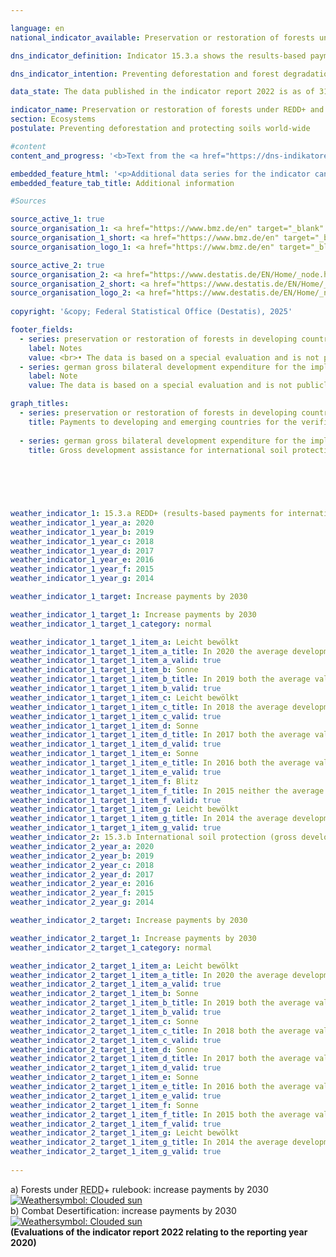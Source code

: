 ```yaml
---

language: en        
national_indicator_available: Preservation or restoration of forests under <abbr title="Reducing Emissions from Deforestation and Forest Degradation" tabindex="0">REDD</abbr>+ and international soil protection        

dns_indicator_definition: Indicator 15.3.a shows the results-based payments by Germany to developing and emerging countries for the verified preservation or restoration of forests under the <abbr title="Reducing Emissions from Deforestation and Forest Degradation" tabindex="0">REDD</abbr>+&nbsp;rulebook (Reducing Emissions from Deforestation and Forest Degradation). <abbr title="Reducing Emissions from Deforestation and Forest Degradation" tabindex="0">REDD</abbr>+&nbsp;is an international concept which financially rewards governments and local communities in developing countries for reducing deforestation and thereby demonstrably cutting emissions. Contributions are paid in line with the scale of the emissions reduction measured or the amount of additional carbon sequestered.<br>Indicator 15.3.b covers Germany’s gross bilateral development expenditure in connection with the implementation of the <abbr title="United Nations" tabindex="0">UN</abbr> Convention to Combat Desertification in developing and emerging countries.        

dns_indicator_intention: Preventing deforestation and forest degradation (damage), managing forests sustainably, restoring forests and creating new woodland all directly and indirectly help to maintain biodiversity, improve soil, water and air quality, reduce soil erosion, cut <abbr title="Carbon dioxide" tabindex="0">CO₂</abbr> emissions, sequester carbon, and safeguard important prospects of development and income-generation for forest-rich countries. The aim is to keep increasing payments under the <abbr title="Reducing Emissions from Deforestation and Forest Degradation" tabindex="0">REDD</abbr>+ rulebook until 2030. Healthy soils are an essential natural resource that is extremely difficult if not impossible to renew. They play a pivotal role in food production, the mitigation of the effects of frequent and extreme weather events, the conservation of biodiversity and the provision of essential ecosystem services. The goal is therefore to continuously increase Germany’s contribution to international soil protection until 2030. At the international level, combating desertification is one of the topics of the three Rio Conventions, alongside biodiversity and climate change.        

data_state: The data published in the indicator report 2022 is as of 31 October 2022. The data shown on this platform is updated regularly, so that more current data may be available online than published in the <a href="https://dns-indikatoren.de/assets/Publikationen/Indikatorenberichte/2022.pdf">indicator report 2022</a>.        

indicator_name: Preservation or restoration of forests under REDD+ and international soil protection        
section: Ecosystems        
postulate: Preventing deforestation and protecting soils world-wide        

#content         
content_and_progress: '<b>Text from the <a href="https://dns-indikatoren.de/assets/Publikationen/Indikatorenberichte/2022.pdf">Indicator Report 2022&nbsp;</a></b><br><br>Indicator 15.3.a is based on the rulebook for reducing emissions from deforestation and forest degradation, or <abbr title="Reducing Emissions from Deforestation and Forest Degradation" tabindex="0">REDD</abbr>+. The data have been collected annually since 2008. The data sources for the indicator are the financial reports compiled by the Federal Ministry for Economic Cooperation and Development and the Federal Ministry for the Environment, Nature Conservation, Nuclear Safety and Consumer Protection. Duplicate counting is avoided by means of the mandatory establishment of a register.<br><br>The overall trend of the five preceding years is positive. During the 2009-2017&nbsp;reporting period, results-based payments rose from 3.0&nbsp;million euros to 68.0&nbsp;million euros. In 2019, payments were at 63.5&nbsp;million euros, however, in 2020&nbsp;payments decreased to less than half of the previous year (24.2&nbsp;million euros). The funds were almost completely paid to the multilateral program “Green Climate Fund (<abbr title="Green Climate Fund" tabindex="0">GCF</abbr>) Pilot Programme for <abbr title="Reducing Emissions from Deforestation and Forest Degradation" tabindex="0">REDD</abbr>+”. Most of the other projects are finalised in the meantime. Generally, committed funds precede payments. The total number of committed funds for international forest conservation were at 301.6&nbsp;million euros in 2020. The advancing deforestation in the most important partner countries in the Amazon region in the last few years aggravate issuance of new confirmations for results-based payments under the <abbr title="Reducing Emissions from Deforestation and Forest Degradation" tabindex="0">REDD</abbr>+&nbsp;rulebook.<br><br>The data source for indicator 15.3.b is the statistics on German official development assistance which are compiled by the Federal Statistical Office on behalf of the Federal Ministry for Economic Cooperation and Development. Relevant projects are any which target to combat desertification or to mitigate the effects of droughts by preventing or reducing soil degradation, restoring degraded land or recultivating desert regions. However, the amounts paid give no indication as to the actual development of soil quality.<br><br>Gross development expenditure to combat desertification worldwide rose strongly in the reporting period starting in 2009. The indicator has developed positively with regard to the target set, although latter decreased in 2020&nbsp;for the first time since 2014. Gross expenditure was most recently recorded at 703.5&nbsp;million euros for 2020, an 18&nbsp;fold increase on the equivalent figure for 2009. A similar trend is discernible in the funds committed, which were most recently recorded at 938.1&nbsp;million euros.<br><br>Development spending under the <abbr title="Reducing Emissions from Deforestation and Forest Degradation" tabindex="0">REDD</abbr>+&nbsp;rulebook and in the context of the <abbr title="United Nations Convention to Combat Desertification" tabindex="0">UNCCD</abbr> is part of climate finance (indicator 13.1.b) and of official development assistance (indicator 17.1).'        

embedded_feature_html: '<p>Additional data series for the indicator can be found <a href="https://dnsTestEnvironment.github.io/dns-indicators/public/AddInfos/en/15_3_ab.pdf" target="_blank" >here</a>.</p><br><small>Note: You can display the PDF document directly in your browser or download the PDF document and open it with a PDF reader of your choice. We will be happy to advise you.</small>'
embedded_feature_tab_title: Additional information        

#Sources        

source_active_1: true
source_organisation_1: <a href="https://www.bmz.de/en" target="_blank" onclick="return confirm_alert('the Federal Ministry for Economic Cooperation and Development', 'En')">Federal Ministry for Economic Cooperation and Development</a>
source_organisation_1_short: <a href="https://www.bmz.de/en" target="_blank" onclick="return confirm_alert('the Federal Ministry for Economic Cooperation and Development', 'En')">Federal Ministry for Economic Cooperation and Development</a>
source_organisation_logo_1: <a href="https://www.bmz.de/en" target="_blank" onclick="return confirm_alert('the Federal Ministry for Economic Cooperation and Development', 'En')"><img src="https://dnsTestEnvironment.github.io/dns-indicators/public/OrgImgEn/bmz.png" alt="Federal Ministry for Economic Cooperation and Development" title=" Click here to visit the homepage of the organizationFederal Ministry for Economic Cooperation and Development" style="height:60px; width:148px; border:transparent"/></a>

source_active_2: true
source_organisation_2: <a href="https://www.destatis.de/EN/Home/_node.html" target="_blank">Federal Statistical Office</a>
source_organisation_2_short: <a href="https://www.destatis.de/EN/Home/_node.html" target="_blank">Federal Statistical Office</a>
source_organisation_logo_2: <a href="https://www.destatis.de/EN/Home/_node.html" target="_blank"><img src="https://dnsTestEnvironment.github.io/dns-indicators/public/OrgImgEn/destatis.png" alt="Federal Statistical Office" title=" Click here to visit the homepage of the organizationFederal Statistical Office" style="height:60px; width:148px; border:transparent"/></a>
        
copyright: '&copy; Federal Statistical Office (Destatis), 2025'        

footer_fields:
  - series: preservation or restoration of forests in developing countries under the redd+ rulebook
    label: Notes
    value: <br>• The data is based on a special evaluation and is not publicly available.<br>• Financial contributions before 2013&nbsp;were made in anticipation of the <abbr title="Reducing Emissions from Deforestation and Forest Degradation" tabindex="0">REDD</abbr>+ rulebook.
  - series: german gross bilateral development expenditure for the implementation of the un convention to combat desertification
    label: Note
    value: The data is based on a special evaluation and is not publicly available.        

graph_titles: 
  - series: preservation or restoration of forests in developing countries under the redd+ rulebook
    title: Payments to developing and emerging countries for the verified preservation and/or restoration of forests under the REDD+ rulebook
    
  - series: german gross bilateral development expenditure for the implementation of the un convention to combat desertification
    title: Gross development assistance for international soil protection
            

        

                        

weather_indicator_1: 15.3.a REDD+ (results-based payments for international protection of forests)
weather_indicator_1_year_a: 2020
weather_indicator_1_year_b: 2019
weather_indicator_1_year_c: 2018
weather_indicator_1_year_d: 2017
weather_indicator_1_year_e: 2016
weather_indicator_1_year_f: 2015
weather_indicator_1_year_g: 2014

weather_indicator_1_target: Increase payments by 2030

weather_indicator_1_target_1: Increase payments by 2030
weather_indicator_1_target_1_category: normal

weather_indicator_1_target_1_item_a: Leicht bewölkt
weather_indicator_1_target_1_item_a_title: In 2020 the average development aimed in the right direction, but in the previous year there had been a development in the wrong direction or no change at all.
weather_indicator_1_target_1_item_a_valid: true
weather_indicator_1_target_1_item_b: Sonne
weather_indicator_1_target_1_item_b_title: In 2019 both the average value and the previous annual change pointed in the right direction.
weather_indicator_1_target_1_item_b_valid: true
weather_indicator_1_target_1_item_c: Leicht bewölkt
weather_indicator_1_target_1_item_c_title: In 2018 the average development aimed in the right direction, but in the previous year there had been a development in the wrong direction or no change at all.
weather_indicator_1_target_1_item_c_valid: true
weather_indicator_1_target_1_item_d: Sonne
weather_indicator_1_target_1_item_d_title: In 2017 both the average value and the previous annual change pointed in the right direction.
weather_indicator_1_target_1_item_d_valid: true
weather_indicator_1_target_1_item_e: Sonne
weather_indicator_1_target_1_item_e_title: In 2016 both the average value and the previous annual change pointed in the right direction.
weather_indicator_1_target_1_item_e_valid: true
weather_indicator_1_target_1_item_f: Blitz
weather_indicator_1_target_1_item_f_title: In 2015 neither the average value nor the last change pointed in the right direction.
weather_indicator_1_target_1_item_f_valid: true
weather_indicator_1_target_1_item_g: Leicht bewölkt
weather_indicator_1_target_1_item_g_title: In 2014 the average development aimed in the right direction, but in the previous year there had been a development in the wrong direction or no change at all.
weather_indicator_1_target_1_item_g_valid: true
weather_indicator_2: 15.3.b International soil protection (gross development assistance for international soil protection)
weather_indicator_2_year_a: 2020
weather_indicator_2_year_b: 2019
weather_indicator_2_year_c: 2018
weather_indicator_2_year_d: 2017
weather_indicator_2_year_e: 2016
weather_indicator_2_year_f: 2015
weather_indicator_2_year_g: 2014

weather_indicator_2_target: Increase payments by 2030

weather_indicator_2_target_1: Increase payments by 2030
weather_indicator_2_target_1_category: normal

weather_indicator_2_target_1_item_a: Leicht bewölkt
weather_indicator_2_target_1_item_a_title: In 2020 the average development aimed in the right direction, but in the previous year there had been a development in the wrong direction or no change at all.
weather_indicator_2_target_1_item_a_valid: true
weather_indicator_2_target_1_item_b: Sonne
weather_indicator_2_target_1_item_b_title: In 2019 both the average value and the previous annual change pointed in the right direction.
weather_indicator_2_target_1_item_b_valid: true
weather_indicator_2_target_1_item_c: Sonne
weather_indicator_2_target_1_item_c_title: In 2018 both the average value and the previous annual change pointed in the right direction.
weather_indicator_2_target_1_item_c_valid: true
weather_indicator_2_target_1_item_d: Sonne
weather_indicator_2_target_1_item_d_title: In 2017 both the average value and the previous annual change pointed in the right direction.
weather_indicator_2_target_1_item_d_valid: true
weather_indicator_2_target_1_item_e: Sonne
weather_indicator_2_target_1_item_e_title: In 2016 both the average value and the previous annual change pointed in the right direction.
weather_indicator_2_target_1_item_e_valid: true
weather_indicator_2_target_1_item_f: Sonne
weather_indicator_2_target_1_item_f_title: In 2015 both the average value and the previous annual change pointed in the right direction.
weather_indicator_2_target_1_item_f_valid: true
weather_indicator_2_target_1_item_g: Leicht bewölkt
weather_indicator_2_target_1_item_g_title: In 2014 the average development aimed in the right direction, but in the previous year there had been a development in the wrong direction or no change at all.
weather_indicator_2_target_1_item_g_valid: true        
        
---
```



<div>
  <div class="my-header">
    <label class="default">a) Forests under <abbr title="Reducing Emissions from Deforestation and Forest Degradation" tabindex="0">REDD</abbr>+ rulebook: increase payments by 2030
      <a href="https://dnsTestEnvironment.github.io/dns-indicators/en/status"><img src="https://sdg-indikatoren.de/public/Wettersymbole/Leicht bewölkt.png" title="In 2020 the average development aimed in the right direction, but in the previous year there had been a development in the wrong direction or no change at all." alt="Weathersymbol: Clouded sun"/>
      </a>
    </label>
  </div>
</div>
<div>
  <div class="my-header">
    <label class="default">b) Combat Desertification: increase payments by 2030
      <a href="https://dnsTestEnvironment.github.io/dns-indicators/en/status"><img src="https://sdg-indikatoren.de/public/Wettersymbole/Leicht bewölkt.png" title="In 2020 the average development aimed in the right direction, but in the previous year there had been a development in the wrong direction or no change at all." alt="Weathersymbol: Clouded sun"/>
      </a>
    </label>
  </div>
</div>
<div class="my-header-note">
  <label class="default"><b>(Evaluations of the indicator report 2022 relating to the reporting year 2020)
  </b></label>
</div>